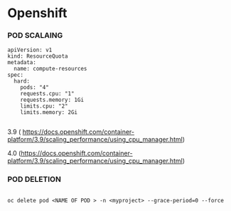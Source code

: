 # Openshift

### POD SCALAING

```
apiVersion: v1
kind: ResourceQuota
metadata:
  name: compute-resources
spec:
  hard:
    pods: "4" 
    requests.cpu: "1" 
    requests.memory: 1Gi 
    limits.cpu: "2" 
    limits.memory: 2Gi 
    
````
3.9 ( https://docs.openshift.com/container-platform/3.9/scaling_performance/using_cpu_manager.html)

4.0 (https://docs.openshift.com/container-platform/3.9/scaling_performance/using_cpu_manager.html)




### POD DELETION

```$ oc get pods

oc delete pod <NAME OF POD > -n <myproject> --grace-period=0 --force

```
